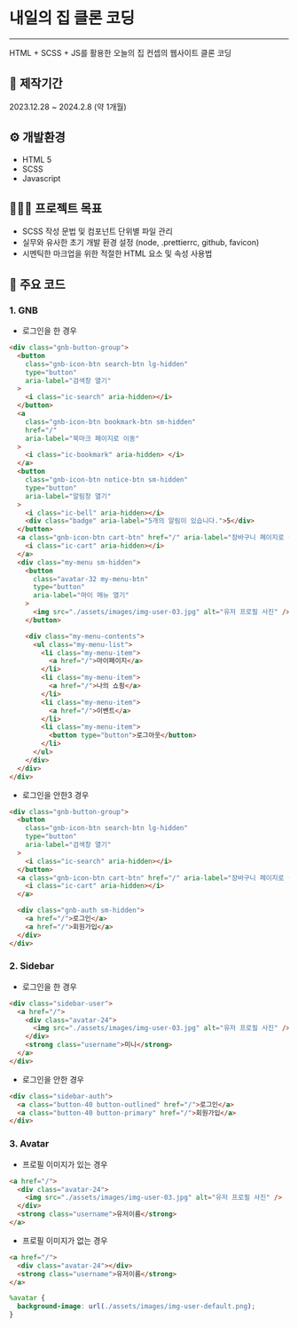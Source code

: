 # 내일의 집 클론 코딩

---

HTML + SCSS + JS를 활용한 오늘의 집 컨셉의 웹사이트 클론 코딩

## 📆 제작기간

2023.12.28 ~ 2024.2.8 (약 1개월)

## ⚙️ 개발환경

- HTML 5
- SCSS
- Javascript

## 🧑🏻‍💻 프로젝트 목표

- SCSS 작성 문법 및 컴포넌트 단위별 파일 관리
- 실무와 유사한 초기 개발 환경 설정 (node, .prettierrc, github, favicon)
- 시멘틱한 마크업을 위한 적절한 HTML 요소 및 속성 사용법

## 📌 주요 코드

### 1. GNB

- 로그인을 한 경우

```html
<div class="gnb-button-group">
  <button
    class="gnb-icon-btn search-btn lg-hidden"
    type="button"
    aria-label="검색창 열기"
  >
    <i class="ic-search" aria-hidden></i>
  </button>
  <a
    class="gnb-icon-btn bookmark-btn sm-hidden"
    href="/"
    aria-label="북마크 페이지로 이동"
  >
    <i class="ic-bookmark" aria-hidden> </i>
  </a>
  <button
    class="gnb-icon-btn notice-btn sm-hidden"
    type="button"
    aria-label="알림창 열기"
  >
    <i class="ic-bell" aria-hidden></i>
    <div class="badge" aria-label="5개의 알림이 있습니다.">5</div>
  </button>
  <a class="gnb-icon-btn cart-btn" href="/" aria-label="장바구니 페이지로 이동">
    <i class="ic-cart" aria-hidden></i>
  </a>
  <div class="my-menu sm-hidden">
    <button
      class="avatar-32 my-menu-btn"
      type="button"
      aria-label="마이 메뉴 열기"
    >
      <img src="./assets/images/img-user-03.jpg" alt="유저 프로필 사진" />
    </button>

    <div class="my-menu-contents">
      <ul class="my-menu-list">
        <li class="my-menu-item">
          <a href="/">마이페이지</a>
        </li>
        <li class="my-menu-item">
          <a href="/">나의 쇼핑</a>
        </li>
        <li class="my-menu-item">
          <a href="/">이벤트</a>
        </li>
        <li class="my-menu-item">
          <button type="button">로그아웃</button>
        </li>
      </ul>
    </div>
  </div>
</div>
```

- 로그인을 안한3 경우

```html
<div class="gnb-button-group">
  <button
    class="gnb-icon-btn search-btn lg-hidden"
    type="button"
    aria-label="검색창 열기"
  >
    <i class="ic-search" aria-hidden></i>
  </button>
  <a class="gnb-icon-btn cart-btn" href="/" aria-label="장바구니 페이지로 이동">
    <i class="ic-cart" aria-hidden></i>
  </a>

  <div class="gnb-auth sm-hidden">
    <a href="/">로그인</a>
    <a href="/">회원가입</a>
  </div>
</div>
```

### 2. Sidebar

- 로그인을 한 경우

```html
<div class="sidebar-user">
  <a href="/">
    <div class="avatar-24">
      <img src="./assets/images/img-user-03.jpg" alt="유저 프로필 사진" />
    </div>
    <strong class="username">미니</strong>
  </a>
</div>
```

- 로그인을 안한 경우

```html
<div class="sidebar-auth">
  <a class="button-40 button-outlined" href="/">로그인</a>
  <a class="button-40 button-primary" href="/">회원가입</a>
</div>
```

### 3. Avatar

- 프로필 이미지가 있는 경우

```html
<a href="/">
  <div class="avatar-24">
    <img src="./assets/images/img-user-03.jpg" alt="유저 프로필 사진" />
  </div>
  <strong class="username">유저이름</strong>
</a>
```

- 프로필 이미지가 없는 경우

```html
<a href="/">
  <div class="avatar-24"></div>
  <strong class="username">유저이름</strong>
</a>
```

```scss
%avatar {
  background-image: url(./assets/images/img-user-default.png);
}
```
